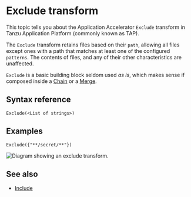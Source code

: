 # Exclude transform

This topic tells you about the Application Accelerator `Exclude` transform in Tanzu Application Platform (commonly known as TAP).

The `Exclude` transform retains files based on their `path`, allowing all files except ones with a path that matches at least one of the configured `patterns`. The contents of files, and any of their other characteristics are unaffected.

`Exclude` is a basic building block seldom used _as is_, which makes sense
if composed inside a [Chain](chain.md) or a [Merge](merge.md).

## <a id="syntax-reference"></a>Syntax reference

```
Exclude(<List of strings>)
```

## <a id="examples"></a>Examples

```
Exclude({"**/secret/**"})
```

![Diagram showing an exclude transform.](images/exclude.svg)

## See also

- [Include](include.md)
